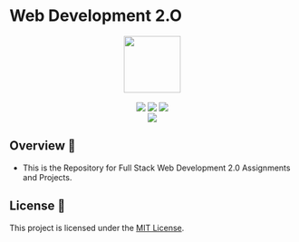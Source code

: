 # Web Development 2.O

<div align="center">
    <img src="https://github.com/user-attachments/assets/82b83c79-e1ca-45cd-9b85-270c241bc7a0" height="100px" width="100px"/>
    <br/>
    <br/>
    <img src="https://img.shields.io/badge/HTML-%23E34F26?style=for-the-badge&logo=html5&logoColor=white"/>
    <img src="https://img.shields.io/badge/CSS-%231572B6?style=for-the-badge&logo=css3&logoColor=white"/>
    <img src="https://img.shields.io/badge/JavaScript-%23F7DF1E?style=for-the-badge&logo=javascript&logoColor=black"/>
    <br/>
    <img src="https://img.shields.io/badge/Tailwind_CSS-grey?style=for-the-badge&logo=tailwind-css"/>
</div>

## Overview 🌟
- This is the Repository for Full Stack Web Development 2.0 Assignments and Projects.

## License 🪪
This project is licensed under the [MIT License](LICENSE).
